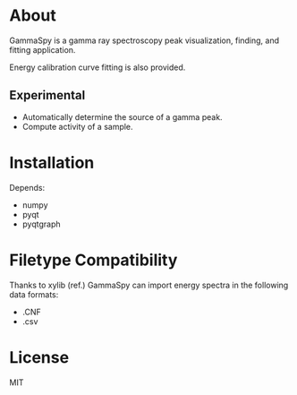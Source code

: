 About
=====

GammaSpy is a gamma ray spectroscopy peak visualization, finding, and
fitting application.

Energy calibration curve fitting is also provided.

Experimental
-------------

- Automatically determine the source of a gamma peak.
- Compute activity of a sample.

Installation
============

Depends:

- numpy
- pyqt
- pyqtgraph


Filetype Compatibility
=======================

Thanks to xylib (ref.) GammaSpy can import energy spectra in the following data formats:

- .CNF
- .csv

License
=======

MIT
